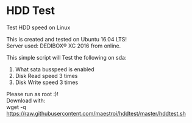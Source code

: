 # HDD Test<br>
Test HDD speed on Linux<br>

This is created and tested on Ubuntu 16.04 LTS! <br>
Server used: DEDIBOX® XC 2016 from online.

This simple script will Test the following on sda:<br>
1. What sata busspeed is enabled<br>
2. Disk Read speed 3 times<br>
3. Disk Write speed 3 times<br>

Please run as root :)!<br>
Download with:<br>
wget -q https://raw.githubusercontent.com/maestroi/hddtest/master/hddtest.sh

